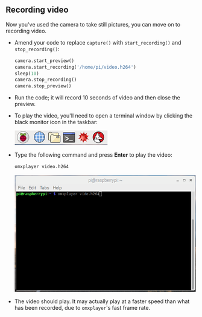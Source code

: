 ## Recording video

Now you've used the camera to take still pictures, you can move on to recording video.

- Amend your code to replace `capture()` with `start_recording()` and `stop_recording()`:

    ```python
    camera.start_preview()
    camera.start_recording('/home/pi/video.h264')
    sleep(10)
    camera.stop_recording()
    camera.stop_preview()
    ```

- Run the code; it will record 10 seconds of video and then close the preview.

- To play the video, you'll need to open a terminal window by clicking the black monitor icon in the taskbar:

    ![Open terminal](images/open-terminal.png)

- Type the following command and press **Enter** to play the video:

    ```bash
    omxplayer video.h264
    ```

    ![omxplayer](images/omxplayer.png)

- The video should play. It may actually play at a faster speed than what has been recorded, due to `omxplayer`'s fast frame rate.

